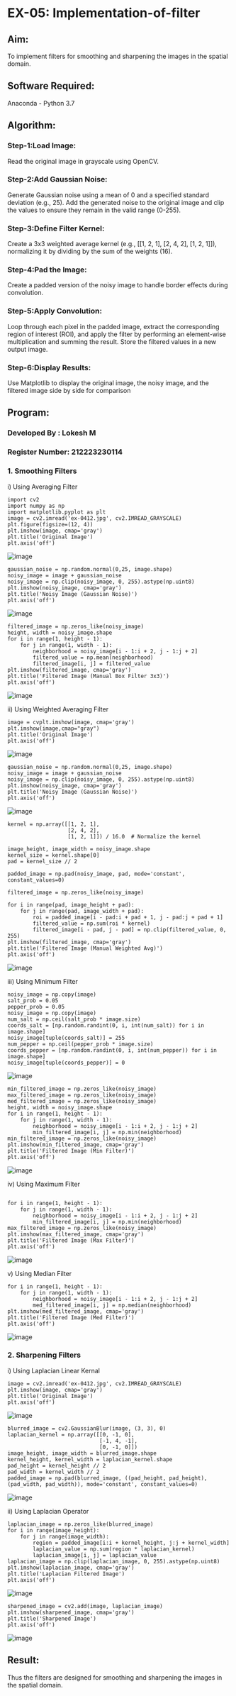 # EX-05: Implementation-of-filter
## Aim:
To implement filters for smoothing and sharpening the images in the spatial domain.

## Software Required:
Anaconda - Python 3.7

## Algorithm:
### Step-1:Load Image:
Read the original image in grayscale using OpenCV.
### Step-2:Add Gaussian Noise:
Generate Gaussian noise using a mean of 0 and a specified standard deviation (e.g., 25).
Add the generated noise to the original image and clip the values to ensure they remain in the valid range (0-255).
### Step-3:Define Filter Kernel:
Create a 3x3 weighted average kernel (e.g., [[1, 2, 1], [2, 4, 2], [1, 2, 1]]), normalizing it by dividing by the sum of the weights (16).
### Step-4:Pad the Image:
Create a padded version of the noisy image to handle border effects during convolution.
### Step-5:Apply Convolution:
Loop through each pixel in the padded image, extract the corresponding region of interest (ROI), and apply the filter by performing an element-wise multiplication and summing the result. Store the filtered values in a new output image.
### Step-6:Display Results:
Use Matplotlib to display the original image, the noisy image, and the filtered image side by side for comparison

## Program:
### Developed By   : Lokesh M
### Register Number: 212223230114


### 1. Smoothing Filters

i) Using Averaging Filter
```
import cv2
import numpy as np
import matplotlib.pyplot as plt
image = cv2.imread('ex-0412.jpg', cv2.IMREAD_GRAYSCALE)
plt.figure(figsize=(12, 4))
plt.imshow(image, cmap='gray')
plt.title('Original Image')
plt.axis('off')
```
![image](https://github.com/user-attachments/assets/96a2a40a-4fae-48bf-bdfa-b3107734f4b1)
```
gaussian_noise = np.random.normal(0,25, image.shape)
noisy_image = image + gaussian_noise
noisy_image = np.clip(noisy_image, 0, 255).astype(np.uint8)
plt.imshow(noisy_image, cmap='gray')
plt.title('Noisy Image (Gaussian Noise)')
plt.axis('off')
```
![image](https://github.com/user-attachments/assets/dd61070c-acda-419f-82a0-81f143fcf1d6)

```
filtered_image = np.zeros_like(noisy_image)
height, width = noisy_image.shape
for i in range(1, height - 1):
    for j in range(1, width - 1):
        neighborhood = noisy_image[i - 1:i + 2, j - 1:j + 2]
        filtered_value = np.mean(neighborhood)
        filtered_image[i, j] = filtered_value
plt.imshow(filtered_image, cmap='gray')
plt.title('Filtered Image (Manual Box Filter 3x3)')
plt.axis('off')
```
![image](https://github.com/user-attachments/assets/7c8b7419-f104-4969-ba6b-1bfe53678f4b)


ii) Using Weighted Averaging Filter
```
image = cvplt.imshow(image, cmap='gray')
plt.imshow(image,cmap="gray")
plt.title('Original Image')
plt.axis('off')
```
![image](https://github.com/user-attachments/assets/7f5ef7db-f82b-4851-b63f-4be9dd49a94a)

```
gaussian_noise = np.random.normal(0,25, image.shape)
noisy_image = image + gaussian_noise
noisy_image = np.clip(noisy_image, 0, 255).astype(np.uint8)
plt.imshow(noisy_image, cmap='gray')
plt.title('Noisy Image (Gaussian Noise)')
plt.axis('off')
```
![image](https://github.com/user-attachments/assets/4e8ca08a-894f-4e3f-8590-39f8ed5ab97c)

```
kernel = np.array([[1, 2, 1],
                   [2, 4, 2],
                   [1, 2, 1]]) / 16.0  # Normalize the kernel

image_height, image_width = noisy_image.shape
kernel_size = kernel.shape[0]  
pad = kernel_size // 2

padded_image = np.pad(noisy_image, pad, mode='constant', constant_values=0)

filtered_image = np.zeros_like(noisy_image)

for i in range(pad, image_height + pad):
    for j in range(pad, image_width + pad):
        roi = padded_image[i - pad:i + pad + 1, j - pad:j + pad + 1]
        filtered_value = np.sum(roi * kernel)
        filtered_image[i - pad, j - pad] = np.clip(filtered_value, 0, 255)
plt.imshow(filtered_image, cmap='gray')
plt.title('Filtered Image (Manual Weighted Avg)')
plt.axis('off')
```
![image](https://github.com/user-attachments/assets/9574bd10-48f5-49b7-8783-9a2d3ba16d62)


iii) Using Minimum Filter
```
noisy_image = np.copy(image)
salt_prob = 0.05  
pepper_prob = 0.05  
noisy_image = np.copy(image)
num_salt = np.ceil(salt_prob * image.size)
coords_salt = [np.random.randint(0, i, int(num_salt)) for i in image.shape]
noisy_image[tuple(coords_salt)] = 255
num_pepper = np.ceil(pepper_prob * image.size)
coords_pepper = [np.random.randint(0, i, int(num_pepper)) for i in image.shape]
noisy_image[tuple(coords_pepper)] = 0
```
![image](https://github.com/user-attachments/assets/6f76edbb-7c13-4289-9940-2f471bbb598f)


```
min_filtered_image = np.zeros_like(noisy_image)
max_filtered_image = np.zeros_like(noisy_image)
med_filtered_image = np.zeros_like(noisy_image)
height, width = noisy_image.shape
for i in range(1, height - 1):
    for j in range(1, width - 1):
        neighborhood = noisy_image[i - 1:i + 2, j - 1:j + 2]
        min_filtered_image[i, j] = np.min(neighborhood)
min_filtered_image = np.zeros_like(noisy_image)
plt.imshow(min_filtered_image, cmap='gray')
plt.title('Filtered Image (Min Filter)')
plt.axis('off')
```
![image](https://github.com/user-attachments/assets/531ed53b-81a9-4d8a-be3d-06cdc760b653)



iv) Using Maximum Filter
```

for i in range(1, height - 1):
    for j in range(1, width - 1):
        neighborhood = noisy_image[i - 1:i + 2, j - 1:j + 2]
        min_filtered_image[i, j] = np.min(neighborhood)
max_filtered_image = np.zeros_like(noisy_image)
plt.imshow(max_filtered_image, cmap='gray')
plt.title('Filtered Image (Max Filter)')
plt.axis('off')
```
![image](https://github.com/user-attachments/assets/9d2d3a3c-67f5-47ba-9c59-0483561a3c24)



v) Using Median Filter
```
for i in range(1, height - 1):
    for j in range(1, width - 1):
        neighborhood = noisy_image[i - 1:i + 2, j - 1:j + 2]
        med_filtered_image[i, j] = np.median(neighborhood)
plt.imshow(med_filtered_image, cmap='gray')
plt.title('Filtered Image (Med Filter)')
plt.axis('off')
```
![image](https://github.com/user-attachments/assets/0b8dbf4e-2ef5-4bdb-83ff-d70734a25327)


### 2. Sharpening Filters
i) Using Laplacian Linear Kernal
```
image = cv2.imread('ex-0412.jpg', cv2.IMREAD_GRAYSCALE)
plt.imshow(image, cmap='gray')
plt.title('Original Image')
plt.axis('off')
```
![image](https://github.com/user-attachments/assets/96a2a40a-4fae-48bf-bdfa-b3107734f4b1)
```
blurred_image = cv2.GaussianBlur(image, (3, 3), 0)
laplacian_kernel = np.array([[0, -1, 0],
                             [-1, 4, -1],
                             [0, -1, 0]])
image_height, image_width = blurred_image.shape
kernel_height, kernel_width = laplacian_kernel.shape
pad_height = kernel_height // 2
pad_width = kernel_width // 2
padded_image = np.pad(blurred_image, ((pad_height, pad_height), (pad_width, pad_width)), mode='constant', constant_values=0)
```
![image](https://github.com/user-attachments/assets/1fbb6b3c-d45e-4565-bfef-923b1719d5f1)


ii) Using Laplacian Operator
```
laplacian_image = np.zeros_like(blurred_image)
for i in range(image_height):
    for j in range(image_width):
        region = padded_image[i:i + kernel_height, j:j + kernel_width]
        laplacian_value = np.sum(region * laplacian_kernel)
        laplacian_image[i, j] = laplacian_value
laplacian_image = np.clip(laplacian_image, 0, 255).astype(np.uint8)
plt.imshow(laplacian_image, cmap='gray')
plt.title('Laplacian Filtered Image')
plt.axis('off')
```
![image](https://github.com/user-attachments/assets/57cb9697-7bb1-49f0-b2b0-449dfff1ed09)

```
sharpened_image = cv2.add(image, laplacian_image)
plt.imshow(sharpened_image, cmap='gray')
plt.title('Sharpened Image')
plt.axis('off')
```
![image](https://github.com/user-attachments/assets/23ec4360-74f6-4de0-a210-5e8c562e2fac)


## Result:
Thus the filters are designed for smoothing and sharpening the images in the spatial domain.
